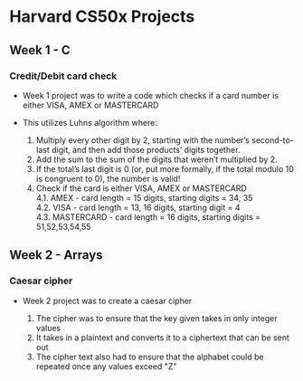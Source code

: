 # Harvard CS50x Projects 

## Week 1 - C
### Credit/Debit card check

- Week 1 project was to write a code which checks if a card number is either VISA, AMEX or MASTERCARD
- This utilizes Luhns algorithm where:
  
    1. Multiply every other digit by 2, starting with the number’s second-to-last digit, and then add those products’ digits together.
    2. Add the sum to the sum of the digits that weren’t multiplied by 2.
    3. If the total’s last digit is 0 (or, put more formally, if the total modulo 10 is congruent to 0), the number is valid!
    4. Check if the card is either VISA, AMEX or MASTERCARD <br>
      4.1. AMEX - card length = 15 digits, starting digits = 34, 35 <br>
      4.2. VISA - card length = 13, 16 digits, starting digit = 4 <br>
      4.3. MASTERCARD - card length = 16 digits, starting digits = 51,52,53,54,55

## Week 2 - Arrays
### Caesar cipher

- Week 2 project was to create a caesar cipher

    1. The cipher was to ensure that the key given takes in only integer values
    2. It takes in a plaintext and converts it to a ciphertext that can be sent out
    3. The cipher text also had to ensure that the alphabet could be repeated once any values exceed "Z"
